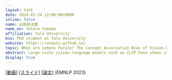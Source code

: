 ```yaml
---
layout: talk
date: 2024-01-24 12:00:00+0900
inline: false
name: 山田祐太朗
name_en: Yutaro Yamada
affiliation: Yale University
bio: PhD student at Yale University
website: https://runopti.github.io/
topic: When are Lemons Purple? The Concept Association Bias of Vision-Language Models
abstract: Large-scale vision-language models such as CLIP have shown impressive performance on zero-shot image classification and image-to-text retrieval. However, such performance does not realize in tasks that require a finer-grained correspondence between vision and language, such as Visual Question Answering (VQA). We investigate why this is the case, and report an interesting phenomenon of vision-language models, which we call the Concept Association Bias (CAB), as a potential cause of the difficulty of applying these models to VQA and similar tasks. We find that models with CAB tend to treat input as a bag of concepts and attempt to fill in the other missing concept crossmodally, leading to an unexpected zero-shot prediction. We demonstrate CAB by showing that CLIP's zero-shot classification performance greatly suffers when there is a strong concept association between an object (e.g. eggplant) and an attribute (e.g. color purple). We also show that the strength of CAB predicts the performance on VQA. We observe that CAB is prevalent in vision-language models trained with contrastive losses, even when autoregressive losses are jointly employed. However, a model that solely relies on autoregressive loss seems to exhibit minimal or no signs of CAB.
display: true
---
```

[[動画]](https://youtu.be/WUUla16GzwI) [[スライド]](https://runopti.github.io/doc/NLP_colloquium_presentation_Jan24.pdf) [[論文]](https://arxiv.org/abs/2212.12043) (EMNLP 2023)
